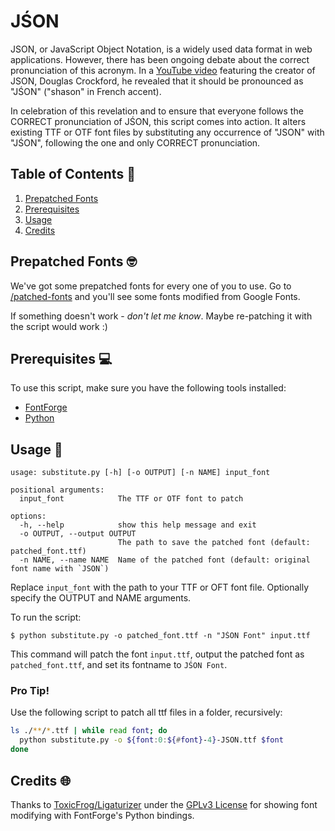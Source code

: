 # **JŚON**

JSON, or JavaScript Object Notation, is a widely used data format in web applications. However, there has
been ongoing debate about the correct pronunciation of this acronym. In a 
[YouTube video](https://www.youtube.com/watch?v=uR-f4b0G9lo) featuring the creator of JSON, Douglas Crockford,
he revealed that it should be pronounced as "JŚON" ("shason" in French accent).

In celebration of this revelation and to ensure that everyone follows the CORRECT pronunciation of JŚON,
this script comes into action. It alters existing TTF or OTF font files by substituting any occurrence of
"JSON" with "JŚON", following the one and only CORRECT pronunciation.

## **Table of Contents** 🔎
1. [Prepatched Fonts](#prepatched-fonts-)
2. [Prerequisites](#prerequisites-)
3. [Usage](#usage-)
4. [Credits](#credits-)

## **Prepatched Fonts** 🤓
We've got some prepatched fonts for every one of you to use.
Go to [/patched-fonts](https://github.com/Eggrror404/json/tree/master/patched-fonts)
and you'll see some fonts modified from Google Fonts.

If something doesn't work - _don't let me know_.
Maybe re-patching it with the script would work :)

## **Prerequisites** 💻
To use this script, make sure you have the following tools installed:
- [FontForge](https://fontforge.org/)
- [Python](https://www.python.org/downloads/)

## **Usage** 🔧
```
usage: substitute.py [-h] [-o OUTPUT] [-n NAME] input_font

positional arguments:
  input_font            The TTF or OTF font to patch

options:
  -h, --help            show this help message and exit
  -o OUTPUT, --output OUTPUT
                        The path to save the patched font (default: patched_font.ttf)
  -n NAME, --name NAME  Name of the patched font (default: original font name with `JSON`)

```
Replace `input_font` with the path to your TTF or OFT font file.
Optionally specify the OUTPUT and NAME arguments.

To run the script:
```
$ python substitute.py -o patched_font.ttf -n "JŚON Font" input.ttf
```
This command will patch the font `input.ttf`, output the patched font as `patched_font.ttf`, and
set its fontname to `JŚON Font`.

### Pro Tip!

Use the following script to patch all ttf files in a folder, recursively:
```bash
ls ./**/*.ttf | while read font; do
  python substitute.py -o ${font:0:${#font}-4}-JSON.ttf $font
done
```

## **Credits** 🌐
Thanks to [ToxicFrog/Ligaturizer](https://github.com/ToxicFrog/Ligaturizer)
under the [GPLv3 License](https://github.com/ToxicFrog/Ligaturizer/blob/master/LICENSE)
for showing font modifying with FontForge's Python bindings.

